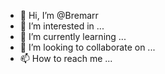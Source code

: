 - 👋 Hi, I’m @Bremarr
- 👀 I’m interested in ...
- 🌱 I’m currently learning ...
- 💞️ I’m looking to collaborate on ...
- 📫 How to reach me ...

<!---
Bremarr/Bremarr is a ✨ special ✨ repository because its `README.md` (this file) appears on your GitHub profile.
You can click the Preview link to take a look at your changes.
--->
